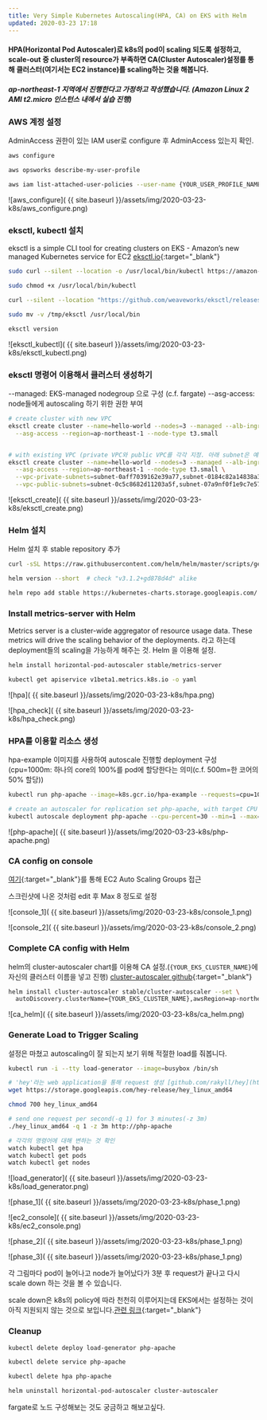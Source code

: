 ```yaml
---
title: Very Simple Kubernetes Autoscaling(HPA, CA) on EKS with Helm
updated: 2020-03-23 17:18
---
```


#### HPA(Horizontal Pod Autoscaler)로 k8s의 pod이 scaling 되도록 설정하고, scale-out 중 cluster의 resource가 부족하면 CA(Cluster Autoscaler)설정를 통해 클러스터(여기서는 EC2 instance)를 scaling하는 것을 해봅니다.

##### ap-northeast-1 지역에서 진행한다고 가정하고 작성했습니다. (Amazon Linux 2 AMI t2.micro 인스턴스 내에서 실습 진행)


### AWS 계정 설정

AdminAccess 권한이 있는 IAM user로 configure 후 AdminAccess 있는지 확인.

```sh
aws configure

aws opsworks describe-my-user-profile

aws iam list-attached-user-policies --user-name {YOUR_USER_PROFILE_NAME}
```

![aws_configure]( {{ site.baseurl }}/assets/img/2020-03-23-k8s/aws_configure.png)

<div class="divider"></div>

### eksctl, kubectl 설치

eksctl is a simple CLI tool for creating clusters on EKS - 
Amazon’s new managed Kubernetes service for EC2 [eksctl.io](https://eksctl.io){:target="_blank"}


```sh
sudo curl --silent --location -o /usr/local/bin/kubectl https://amazon-eks.s3-us-west-2.amazonaws.com/1.14.6/2019-08-22/bin/linux/amd64/kubectl

sudo chmod +x /usr/local/bin/kubectl

curl --silent --location "https://github.com/weaveworks/eksctl/releases/download/latest_release/eksctl_$(uname -s)_amd64.tar.gz" | tar xz -C /tmp

sudo mv -v /tmp/eksctl /usr/local/bin

eksctl version
```

![eksctl_kubectl]( {{ site.baseurl }}/assets/img/2020-03-23-k8s/eksctl_kubectl.png)

<div class="divider"></div>


### eksctl 명령어 이용해서 클러스터 생성하기

--managed: EKS-managed nodegroup 으로 구성 (c.f. fargate)
--asg-access: node들에게 autoscaling 하기 위한 권한 부여

```sh
# create cluster with new VPC
eksctl create cluster --name=hello-world --nodes=3 --managed --alb-ingress-access \
  --asg-access --region=ap-northeast-1 --node-type t3.small


# with existing VPC (private VPC와 public VPC를 각각 지정. 아래 subnet은 예시이고 자신의 subnet으로 넣어서 진행해야 함)
eksctl create cluster --name=hello-world --nodes=3 --managed --alb-ingress-access \
  --asg-access --region=ap-northeast-1 --node-type t3.small \
  --vpc-private-subnets=subnet-0aff7039162e39a77,subnet-0184c82a14838a3d4 \
  --vpc-public-subnets=subnet-0c5c8682d11203a5f,subnet-07a9nf0f1e9c7e576
```

![eksctl_create]( {{ site.baseurl }}/assets/img/2020-03-23-k8s/eksctl_create.png)

<div class="divider"></div>


### Helm 설치

Helm 설치 후 stable repository 추가

```sh
curl -sSL https://raw.githubusercontent.com/helm/helm/master/scripts/get-helm-3 | bash

helm version --short  # check "v3.1.2+gd878d4d" alike

helm repo add stable https://kubernetes-charts.storage.googleapis.com/
```

<div class="divider"></div>

### Install metrics-server with Helm

Metrics server is a cluster-wide aggregator of resource usage data. These metrics will drive the scaling behavior of the deployments. 
라고 하는데 deployment들의 scaling을 가능하게 해주는 것. Helm 을 이용해 설정.

```sh
helm install horizontal-pod-autoscaler stable/metrics-server

kubectl get apiservice v1beta1.metrics.k8s.io -o yaml
```

![hpa]( {{ site.baseurl }}/assets/img/2020-03-23-k8s/hpa.png)
<div class="divider"></div>

![hpa_check]( {{ site.baseurl }}/assets/img/2020-03-23-k8s/hpa_check.png)
<div class="divider"></div>



### HPA를 이용할 리소스 생성

hpa-example 이미지를 사용하여 autoscale 진행할 deployment 구성(cpu=1000m: 하나의 core의 100%를 pod에 할당한다는 의미(c.f. 500m=한 코어의 50% 할당))

```sh
kubectl run php-apache --image=k8s.gcr.io/hpa-example --requests=cpu=1000m --expose --port=80

# create an autoscaler for replication set php-apache, with target CPU utilization set to 30% 
kubectl autoscale deployment php-apache --cpu-percent=30 --min=1 --max=10
```

![php-apache]( {{ site.baseurl }}/assets/img/2020-03-23-k8s/php-apache.png)

<div class="divider"></div>

### CA config on console

[여기](https://console.aws.amazon.com/ec2/autoscaling/home#AutoScalingGroups:){:target="_blank"}를 통해 EC2 Auto Scaling Groups 접근

스크린샷에 나온 것처럼 edit 후 Max 8 정도로 설정

![console_1]( {{ site.baseurl }}/assets/img/2020-03-23-k8s/console_1.png)

<div class="divider"></div>
![console_2]( {{ site.baseurl }}/assets/img/2020-03-23-k8s/console_2.png)

<div class="divider"></div>


### Complete CA config with Helm

helm의 cluster-autoscaler chart를 이용해 CA 설정.(`{YOUR_EKS_CLUSTER_NAME}`에 자신의 클러스터 이름을 넣고 진행)
[cluster-autoscaler github](https://github.com/helm/charts/tree/master/stable/cluster-autoscaler){:target="_blank"}

```sh
helm install cluster-autoscaler stable/cluster-autoscaler --set \
  autoDiscovery.clusterName={YOUR_EKS_CLUSTER_NAME},awsRegion=ap-northeast-1,rbac.create=true
```

![ca_helm]( {{ site.baseurl }}/assets/img/2020-03-23-k8s/ca_helm.png)

<div class="divider"></div>

### Generate Load to Trigger Scaling

설정은 마쳤고 autoscaling이 잘 되는지 보기 위해 적절한 load를 줘봅니다. 

```sh
kubectl run -i --tty load-generator --image=busybox /bin/sh

# 'hey'라는 web application을 통해 request 생성 [github.com/rakyll/hey](https://github.com/rakyll/hey){:target="_blank"}
wget https://storage.googleapis.com/hey-release/hey_linux_amd64

chmod 700 hey_linux_amd64

# send one request per second(-q 1) for 3 minutes(-z 3m)
./hey_linux_amd64 -q 1 -z 3m http://php-apache

# 각각의 명령어에 대해 변하는 것 확인
watch kubectl get hpa
watch kubectl get pods
watch kubectl get nodes
```

![load_generator]( {{ site.baseurl }}/assets/img/2020-03-23-k8s/load_generator.png)
<div class="divider"></div>

![phase_1]( {{ site.baseurl }}/assets/img/2020-03-23-k8s/phase_1.png)
<div class="divider"></div>

![ec2_console]( {{ site.baseurl }}/assets/img/2020-03-23-k8s/ec2_console.png)
<div class="divider"></div>

![phase_2]( {{ site.baseurl }}/assets/img/2020-03-23-k8s/phase_1.png)
<div class="divider"></div>

![phase_3]( {{ site.baseurl }}/assets/img/2020-03-23-k8s/phase_1.png)
<div class="divider"></div>

각 그림마다 pod이 늘어나고 node가 늘어났다가 3분 후 request가 끝나고 다시 scale down 하는 것을 볼 수 있습니다.

scale down은 k8s의 policy에 따라 천천히 이루어지는데 EKS에서는 설정하는 것이 아직 지원되지 않는 것으로 보입니다.[관련 링크](https://github.com/aws/containers-roadmap/issues/159){:target="_blank"}

<div class="divider"></div>

### Cleanup

```sh
kubectl delete deploy load-generator php-apache

kubectl delete service php-apache

kubectl delete hpa php-apache

helm uninstall horizontal-pod-autoscaler cluster-autoscaler
```

fargate로 노드 구성해보는 것도 궁금하고 해보고싶다.
